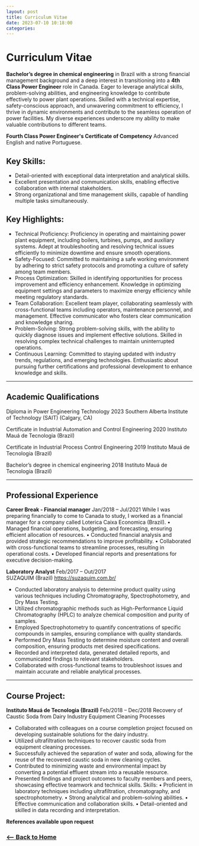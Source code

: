 ```yaml
---
layout: post
title: Curriculum Vitae
date: 2023-07-10 10:18:00
categories: 
---
```


# Curriculum Vitae

<strong>Bachelor’s degree in chemical engineering</strong> in Brazil with a strong financial management background and a deep interest in transitioning into a <strong>4th Class Power Engineer</strong> role in Canada. Eager to leverage analytical skills, problem-solving abilities, and engineering knowledge to contribute effectively to power plant operations. Skilled with a technical expertise, safety-conscious approach, and unwavering commitment to efficiency, I thrive in dynamic environments and contribute to the seamless operation of power facilities. My diverse experiences underscore my ability to make valuable contributions to different teams.

<strong>Fourth Class Power Engineer's Certificate of Competency</strong>
Advanced English and native Portuguese.

## Key Skills:
- Detail-oriented with exceptional data interpretation and analytical skills.
- Excellent presentation and communication skills, enabling effective collaboration with internal stakeholders.
- Strong organizational and time management skills, capable of handling multiple tasks simultaneously.

## Key Highlights:

- Technical Proficiency: Proficiency in operating and maintaining power plant equipment, including boilers, turbines, pumps, and auxiliary systems. Adept at troubleshooting and resolving technical issues efficiently to minimize downtime and ensure smooth operations.
- Safety-Focused: Committed to maintaining a safe working environment by adhering to strict safety protocols and promoting a culture of safety among team members. 
- Process Optimization: Skilled in identifying opportunities for process improvement and efficiency enhancement. Knowledge in optimizing equipment settings and parameters to maximize energy efficiency while meeting regulatory standards.
- Team Collaboration: Excellent team player, collaborating seamlessly with cross-functional teams including operators, maintenance personnel, and management. Effective communicator who fosters clear communication and knowledge sharing.
- Problem-Solving: Strong problem-solving skills, with the ability to quickly diagnose issues and implement effective solutions. Skilled in resolving complex technical challenges to maintain uninterrupted operations.
- Continuous Learning: Committed to staying updated with industry trends, regulations, and emerging technologies. Enthusiastic about pursuing further certifications and professional development to enhance knowledge and skills.

__________________________________________________________________________________________________________________________________________________________________
## Academic Qualifications

Diploma in Power Engineering Technology                                                                                                            2023
Southern Alberta Institute of Technology (SAIT) (Calgary, CA)               

Certificate in Industrial Automation and Control Engineering                                                                              2020
Instituto Mauá de Tecnologia (Brazil)

Certificate in Industrial Process Control Engineering                                                                                            2019
Instituto Mauá de Tecnologia (Brazil)

Bachelor’s degree in chemical engineering                                                                                                            2018
Instituto Mauá de Tecnologia (Brazil)
				

__________________________________________________________________________________________________________________________________________________________________
## Professional Experience

<strong>Career Break - Financial manager</strong>                                                                                           Jan/2018 – Jul/2021
While I was preparing financially to come to Canada to study, I worked as a financial manager for a company called Loterica Caixa Economica (Brazil).
•	Managed financial operations, budgeting, and forecasting, ensuring efficient allocation of resources.
•	Conducted financial analysis and provided strategic recommendations to improve profitability.
•	Collaborated with cross-functional teams to streamline processes, resulting in operational costs.
•	Developed financial reports and presentations for executive decision-making.

<strong>Laboratory Analyst</strong>                                                                                                          Feb/2017 – Out/2017                                                                                                             
SUZAQUIM (Brazil) https://suzaquim.com.br/ 
-	Conducted laboratory analysis to determine product quality using various techniques including Chromatography, Spectrophotometry, and Dry Mass Testing.
-	Utilized chromatographic methods such as High-Performance Liquid Chromatography (HPLC) to analyze chemical composition and purity of samples.
-	Employed Spectrophotometry to quantify concentrations of specific compounds in samples, ensuring compliance with quality standards.
-	Performed Dry Mass Testing to determine moisture content and overall composition, ensuring products met desired specifications.
-	Recorded and interpreted data, generated detailed reports, and communicated findings to relevant stakeholders.
-	Collaborated with cross-functional teams to troubleshoot issues and maintain accurate and reliable analytical processes.
__________________________________________________________________________________________________________________________________________________________________
## Course Project:
<strong>Instituto Mauá de Tecnologia (Brazil)</strong>                                                                                      Feb/2018 – Dec/2018
Recovery of Caustic Soda from Dairy Industry Equipment Cleaning Processes
-	Collaborated with colleagues on a course completion project focused on developing sustainable solutions for the dairy industry.
-	Utilized ultrafiltration techniques to recover caustic soda from equipment cleaning processes.
-	Successfully achieved the separation of water and soda, allowing for the reuse of the recovered caustic soda in new cleaning cycles.
-	Contributed to minimizing waste and environmental impact by converting a potential effluent stream into a reusable resource.
-	Presented findings and project outcomes to faculty members and peers, showcasing effective teamwork and technical skills.
Skills:
•	Proficient in laboratory techniques including ultrafiltration, chromatography, and spectrophotometry.
•	Strong analytical and problem-solving abilities.
•	Effective communication and collaboration skills.
•	Detail-oriented and skilled in data recording and interpretation.
                                                                              
			                                  

<strong>References available upon request</strong>




### [<-- Back to Home](https://bltinoco.github.io)
